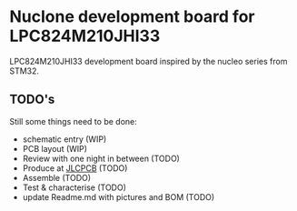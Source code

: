 # Nuclone development board for LPC824M210JHI33
LPC824M210JHI33 development board inspired by the nucleo series from STM32.
## TODO's
Still some things need to be done:
* schematic entry (WIP)
* PCB layout (WIP)
* Review with one night in between (TODO)
* Produce at [JLCPCB](https://jlcpcb.com/) (TODO)
* Assemble (TODO)
* Test & characterise (TODO)
* update Readme.md with pictures and BOM (TODO)
